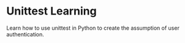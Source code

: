 # Unittest Learning
Learn how to use unittest in Python to create the assumption of user authentication.
